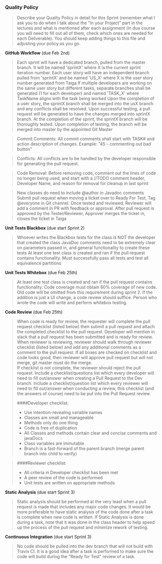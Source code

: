 ### Quality Policy
> Describe your Quality Policy in detail for this Sprint (remember what I ask you to do when I talk about the "In your Project" part in the lectures and what is mentioned after each assignment (in due course you will need to fill out all of them, check which ones are needed for each Deliverable). You should keep adding things to this file and adjusting your policy as you go.

**GitHub Workflow** (due Feb 2nd)
  > Each sprint will have a dedicated branch, pulled from the master branch.  It will be named 'sprintX' where X is the current sprint iteration number.
  > Each user story will have an independent branch pulled from 'sprintX' and be named 'US_X' where X is the user story number generated from Taiga
  > If multiple developers are working on the same user story but different tasks, separate branches shall be generated (1 for each developer) and named 'TASK_X' where TaskName aligns with the task being worked
  > Upon the completion of a user story, the sprintX branch shall be merged into the usX branch and any conflicts shall be resolved.  Upon successful testing, a pull request will be generated to have the changes merged into sprintX branch.
  > At the completion of the sprint, the sprintX branch will be thoroughly tested.  Upon completion of testing, the branch will be merged into master by the appointed Git Master

  > Commit Comments: All commit comments shall start with TASK# and action description of changes. Example: "45 - commenting out bad button"

  > Conflicts: All conflicts are to be handled by the developer responsible for generating the pull request.

  > Code Removal: Before removing code, comment out the lines of code no longer being used, and start with a //TODO comment header, Developer Name, and reason for removal for cleanup in last sprint

  > New classes do need to include @author in Javadoc comments
  > Submit pull request when moving a ticket over to Ready For Test, Tag @everyone in Git channel. Once tested and reviewed, Reviewer will add a comment in PR with feedback or approval.
  > After pull request is approved by the Tester/Reviewer, Approver merges the ticket in, closes the ticket in Taiga


**Unit Tests Blackbox** (due start Sprint 2)
  > Whoever writes the Blackbox tests for the class is NOT the developer that created the class
  > JavaDoc comments need to be extremely clear on parameters passed in, and general functionality to create these tests
  > At least one test class is created and ran if the pull request contains functionality. Must successfully pass all tests and test all equivalence partitions

 **Unit Tests Whitebox** (due Feb 25th)
  > At least one test class is created and ran if the pull request contains functionality. 
  > Code coverage must obtain 60% coverage of new code.
  > Old code will be omitted from this requirement during sprint 2.
  > If the addition is just a UI change, a code review should suffice. 
  > Person who wrote the code will write and perform whitebox testing. 

**Code Review** (due Feb 25th)
  > When code is ready for review, the requester will complete the pull request checklist (listed below) then submit a pull request and attach the completed checklist to the pull request.
  > Developer will mention in slack that a pull request has been submitted and is ready for review. 
  > When reviewer is reviewing, reviewer should walk through reviewer checklist (listed below) and add any additional comments as a comment to the pull request. 
  > If all boxes are checked on checklist and code looks good, then reviewer will approve pull request but will not merge, git master must do the merge.    
  > If checklist is not complete, the reviewer should reject the pull request.
  > Include a checklist/questions list which every developer will need to fill out/answer when creating a Pull Request to the Dev branch. 
  > Include a checklist/question list which every reviewer will need to fill out/answer when conducting a review, this checklist (and the answers of course) need to be put into the Pull Request review.
  >
  >####Developer checklist:
  >- Use intention-revealing variable names
  >- Classes are small and manageable
  >- Methods only do one thing
  >- Code is free of duplication
  >- All Classes and methods contain clear and concise comments and javaDocs
  >- Class variables are immutable
  >- Branch is a fast-forward of the parent branch (merge parent branch into child to verify)
  
   >####Reviewer checklist:
  >- All criteria in Developer checklist has been met
  >- A peer review of the code is performed
  >- Unit tests are written on appropriate methods

**Static Analysis**  (due start Sprint 3)
  > Static analysis should be performed at the very least when a pull request is made that includes any major code changes. It would be more preferable to have static analysis of the code done
  > after a task is complete when new code is written. If Static Analysis is done during a task, note that it was done in the class header to help speed up the process of the pull request and minimize rework of testing.    

**Continuous Integration**  (due start Sprint 3)
  > No code should be pulled into the dev branch that will not build with Travis CI. It is a good idea after a task is performed to make sure the code will build during the "Ready for Test" review of a task.
